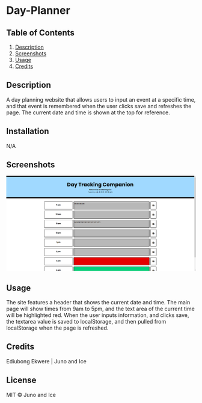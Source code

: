 # Day-Planner


## Table of Contents
1. [Description](#Description)
2. [Screenshots](#Screenshots)
3. [Usage](#Usage)
4. [Credits](#credits)

## Description
A day planning website that allows users to input an event at a specific time, and that event is remembered when the user clicks save and refreshes the page.
The current date and time is shown at the top for reference.


## Installation

N/A

## Screenshots
![A screenshot of the site](./assets/images/screenshot.png)

## Usage
The site features a header that shows the current date and time. The main page will show times from 9am to 5pm, and the text area of the current time will be highlighted red. When the user inputs information, and clicks save, the textarea value is saved to localStorage, and then pulled from localStorage when the page is refreshed.
## Credits

Ediubong Ekwere | Juno and Ice

## License

MIT © Juno and Ice
